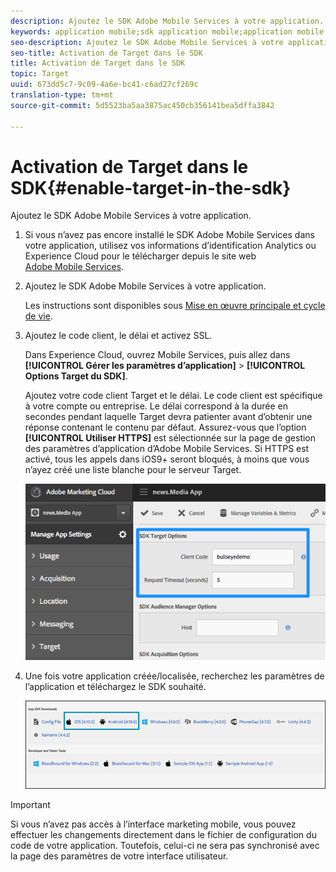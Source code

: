 ```yaml
---
description: Ajoutez le SDK Adobe Mobile Services à votre application.
keywords: application mobile;sdk application mobile;application mobile target;sdk mobile target;sdk application mobile;activer target dans sdk
seo-description: Ajoutez le SDK Adobe Mobile Services à votre application.
seo-title: Activation de Target dans le SDK
title: Activation de Target dans le SDK
topic: Target
uuid: 673dd5c7-9c09-4a6e-bc41-c6ad27cf269c
translation-type: tm+mt
source-git-commit: 5d5523ba5aa3875ac450cb356141bea5dffa3842

---
```



# Activation de Target dans le SDK{#enable-target-in-the-sdk}

Ajoutez le SDK Adobe Mobile Services à votre application.

1. Si vous n’avez pas encore installé le SDK Adobe Mobile Services dans votre application, utilisez vos informations d’identification Analytics ou Experience Cloud pour le télécharger depuis le site web [Adobe Mobile Services](https://mobilemarketing.adobe.com).

1. Ajoutez le SDK Adobe Mobile Services à votre application.

   Les instructions sont disponibles sous [Mise en œuvre principale et cycle de vie](https://docs.adobe.com/content/help/en/mobile-services/ios/getting-started-ios/dev-qs.html).

1. Ajoutez le code client, le délai et activez SSL.

   Dans Experience Cloud, ouvrez Mobile Services, puis allez dans **[!UICONTROL Gérer les paramètres d’application]** &gt; **[!UICONTROL Options Target du SDK]**.

   Ajoutez votre code client Target et le délai. Le code client est spécifique à votre compte ou entreprise. Le délai correspond à la durée en secondes pendant laquelle Target devra patienter avant d’obtenir une réponse contenant le contenu par défaut. Assurez-vous que l’option **[!UICONTROL Utiliser HTTPS]** est sélectionnée sur la page de gestion des paramètres d’application d’Adobe Mobile Services. Si HTTPS est activé, tous les appels dans iOS9+ seront bloqués, à moins que vous n’ayez créé une liste blanche pour le serveur Target.

   ![](assets/mobile-clientcode.png)

1. Une fois votre application créée/localisée, recherchez les paramètres de l’application et téléchargez le SDK souhaité.

   ![](assets/download-sdk.png)

>[!IMPORTANT]
>
> Si vous n’avez pas accès à l’interface marketing mobile, vous pouvez effectuer les changements directement dans le fichier de configuration du code de votre application. Toutefois, celui-ci ne sera pas synchronisé avec la page des paramètres de votre interface utilisateur.

